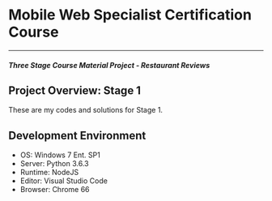 # Mobile Web Specialist Certification Course
---
#### _Three Stage Course Material Project - Restaurant Reviews_

## Project Overview: Stage 1

These are my codes and solutions for Stage 1.


## Development Environment
- OS: Windows 7 Ent. SP1
- Server: Python 3.6.3
- Runtime: NodeJS 
- Editor: Visual Studio Code
- Browser: Chrome 66


